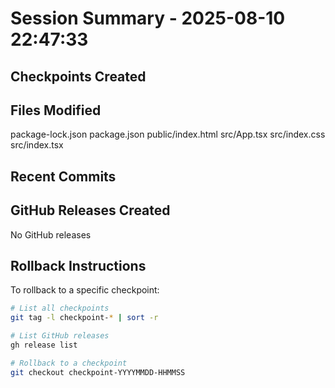 # Session Summary - 2025-08-10 22:47:33

## Checkpoints Created


## Files Modified
package-lock.json
package.json
public/index.html
src/App.tsx
src/index.css
src/index.tsx

## Recent Commits


## GitHub Releases Created
No GitHub releases

## Rollback Instructions
To rollback to a specific checkpoint:
```bash
# List all checkpoints
git tag -l checkpoint-* | sort -r

# List GitHub releases
gh release list

# Rollback to a checkpoint
git checkout checkpoint-YYYYMMDD-HHMMSS
```
